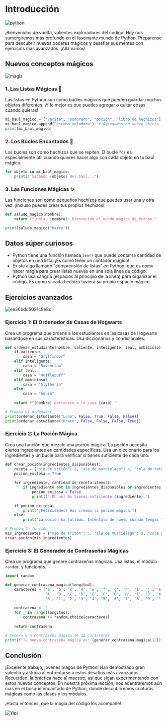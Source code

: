 # Introducción

![python](https://res.cloudinary.com/dukgkrpft/image/upload/v1729455689/lessons/aventuras-y-maravillas-de-python/ddwx8ptus33dbm94rceb.jpg)

¡Bienvenidos de vuelta, valientes exploradores del código! Hoy nos sumergiremos más profundo en el fascinante mundo de Python. Prepárense para descubrir nuevos poderes mágicos y desafiar sus mentes con ejercicios más avanzados. ¡Allá vamos!

## Nuevos conceptos mágicos

![magia](https://res.cloudinary.com/dukgkrpft/image/upload/v1729455831/lessons/aventuras-y-maravillas-de-python/lgmkbzguwqpnb3141sdh.avif)

### 1. Las Listas Mágicas 📜

Las listas en Python son como baúles mágicos que pueden guardar muchos objetos diferentes. ¡Y lo mejor es que puedes agregar o quitar cosas cuando quieras!

```python
mi_baul_magico = ["varita", "sombrero", "poción", "libro de hechizos"]
mi_baul_magico.append("escoba voladora")  # Agregamos un nuevo objeto
print(mi_baul_magico)
```

### 2. Los Bucles Encantados 🔄

Los bucles son como hechizos que se repiten. El bucle `for` es especialmente útil cuando quieres hacer algo con cada objeto en tu baúl mágico.

```python
for objeto in mi_baul_magico:
    print(f"Sacando {objeto} del baúl...")
```

### 3. Las Funciones Mágicas ✨

Las funciones son como pequeños hechizos que puedes usar una y otra vez. ¡Incluso puedes crear tus propios hechizos!

```python
def saludo_magico(nombre):
    return f"¡Hola, {nombre}! Bienvenido al mundo mágico de Python."

print(saludo_magico("Harry"))
```

## Datos súper curiosos

* Python tiene una función llamada `len()` que puede contar la cantidad de objetos en una lista. ¡Es como tener un contador mágico!
* Existe algo llamado "comprensión de listas" en Python, que es como hacer magia para crear listas nuevas en una sola línea de código.
* Python usa sangría (espacios al principio de la línea) para organizar el código. Es como si cada hechizo tuviera su propio espacio mágico.

## Ejercicios avanzados

![ee36bdd5021c9e8c](https://res.cloudinary.com/dukgkrpft/image/upload/v1729455958/lessons/aventuras-y-maravillas-de-python/mkp8wjnheujolm89y3vb.jpg)

### Ejercicio 1: El Ordenador de Casas de Hogwarts

Crea un programa que ordene a los estudiantes en las casas de Hogwarts basándose en sus características. Usa diccionarios y condicionales.

```python
def ordenar_estudiante(nombre, valiente, inteligente, leal, ambicioso):
    if valiente:
        casa = "Gryffindor"
    elif inteligente:
        casa = "Ravenclaw"
    elif leal:
        casa = "Hufflepuff"
    elif ambicioso:
        casa = "Slytherin"
    else:
        casa = "Squib"
    
    return f"{nombre} pertenece a la casa {casa}."

# Prueba el ordenador
print(ordenar_estudiante("Luna", False, True, False, False))
print(ordenar_estudiante("Draco", False, False, False, True))
```

### Ejercicio 2: La Poción Mágica

Crea una función que mezcle una poción mágica. La poción necesita ciertos ingredientes en cantidades específicas. Usa un diccionario para los ingredientes y un bucle para verificar si tienes suficiente de cada uno.

```python
def crear_pocion(ingredientes_disponibles):
    receta = {"ojo de tritón": 2, "ala de murciélago": 4, "cola de rata": 1, "pata de araña": 3}
    pocion_exitosa = True
    
    for ingrediente, cantidad in receta.items():
        if ingrediente not in ingredientes_disponibles or ingredientes_disponibles[ingrediente] < cantidad:
            pocion_exitosa = False
            print(f"¡Oh no! No tienes suficiente {ingrediente}.")
    
    if pocion_exitosa:
        print("¡Felicidades! Has creado la poción mágica.")
    else:
        print("La poción ha fallado. Inténtalo de nuevo cuando tengas todos los ingredientes.")

# Prueba la función
mis_ingredientes = {"ojo de tritón": 5, "ala de murciélago": 3, "cola de rata": 2, "pata de araña": 4}
crear_pocion(mis_ingredientes)
```

### Ejercicio 3: El Generador de Contraseñas Mágicas

Crea un programa que genere contraseñas mágicas. Usa listas, el módulo `random`, y funciones.

```python
import random

def generar_contrasena_magica(longitud):
    caracteres = ['a', 'b', 'c', 'd', 'e', 'f', 'g', 'h', 'i', 'j', 'k', 'l', 'm', 'n', 'o', 'p', 'q', 'r', 's', 't', 'u', 'v', 'w', 'x', 'y', 'z',
                  'A', 'B', 'C', 'D', 'E', 'F', 'G', 'H', 'I', 'J', 'K', 'L', 'M', 'N', 'O', 'P', 'Q', 'R', 'S', 'T', 'U', 'V', 'W', 'X', 'Y', 'Z',
                  '0', '1', '2', '3', '4', '5', '6', '7', '8', '9', '!', '@', '#', '$', '%', '^', '&', '*']
    
    contrasena = ''
    for _ in range(longitud):
        contrasena += random.choice(caracteres)
    
    return contrasena

# Genera una contraseña mágica de 12 caracteres
print(f"Tu nueva contraseña mágica es: {generar_contrasena_magica(12)}")
```

## Conclusión

¡Excelente trabajo, jóvenes magos de Python! Han demostrado gran valentía y astucia al enfrentarse a estos desafíos más avanzados. Recuerden, la práctica hace al maestro, así que sigan experimentando con estos nuevos conceptos. En nuestra próxima lección, nos adentraremos aún más en el bosque encantado de Python, donde descubriremos criaturas mágicas como las clases y los módulos.

 ¡Hasta entonces, que la magia del código los acompañe!

![Yipi](https://res.cloudinary.com/dukgkrpft/image/upload/v1729378761/lessons/felicidades-yipi/jczrx7hhw88cvrfnmiae.jpg)
